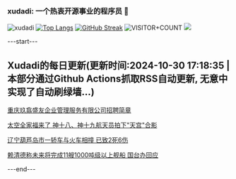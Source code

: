 ### xudadi: 一个热衷开源事业的程序员 👋

![xudadi](https://github-readme-stats-git-masterorgs-github-readme-stats-team.vercel.app/api?username=xudadi)
[![Top Langs](https://github-readme-stats.vercel.app/api/top-langs/?username=xudadi)](https://github.com/anuraghazra/github-readme-stats)
[![GitHub Streak](https://streak-stats.demolab.com?user=xudadi&locale=zh_Hans)](https://git.io/streak-stats)
![VISITOR+COUNT](https://komarev.com/ghpvc/?username=xudadi&label=VISITOR+COUNT)
![](https://raw.githubusercontent.com/xudadi/xudadi/main/assets/github-contribution-grid-snake.svg)


---start---

## Xudadi的每日更新(更新时间:2024-10-30 17:18:35 | 本部分通过Github Actions抓取RSS自动更新, 无意中实现了自动刷绿墙...)

[重庆玖翕盛友企业管理服务有限公司招聘简章](https://www.gongkaoleida.com/article/2175607)

[太空全家福来了 神十八、神十九航天员拍下"天宫"合影](https://m.163.com/news/article/JFOH5NRT000189PS.html)

[辽宁葫芦岛市一轿车与火车相撞 已致2死6伤](https://m.163.com/news/article/JFOGGTEG0001899N.html)

[赖清德称未来将完成11艘1000吨级以上舰船 国台办回应](https://m.163.com/news/article/JFOA726Q0514R9OJ.html)

---end---
